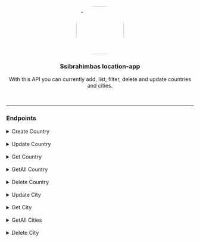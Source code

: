 <p align="center"><br><img src="https://avatars.githubusercontent.com/u/76786120?v=4" width="128" height="128" style="border-radius: 50px;" /></p>
<h3 align="center">Ssibrahimbas location-app</h3>
<p align="center">
  With this API you can currently add, list, filter, delete and update countries and cities.
</p>

<br>

<hr>

### Endpoints

<details>
<summary>Create Country</summary>

You can add country with this endpoint.

<br>

#### Parameters

| Parameter    | Is Required | Type   |
|--------------|-------------|--------|
| **name**     | *true*      | string |
| **langCode** | *true*      | string |

<br>

#### Returns

> is success
>
> ```json
> {
>   "success": true,
>   "message": "Country successfully created"
> }
> ```

> Validation Error
>
> ```json
> {
>    "success": false,
>    "message": "Validation Error",
>    "data": [
>       {
>          "field": "name",
>          "message": "name field is required"
>       }
>    ]
> }
> ```


#### Example Requests

look at __requests__ folder for example requests.

</details>

<br>

<details>
<summary>Update Country</summary>

You can update country with this endpoint.

<br>

#### Parameters

| Parameter    | Is Required | Type   |
|--------------|-------------|--------|
| **name**     | *false*     | string |
| **langCode** | *false*     | string |

Note: you just have to submit the field you want to update. If the name and langCode are not sent at the same time, an error will be returned.

<br>

#### Returns

> is success
>
> ```json
> {
>   "success": true,
>   "message": "Country successfully updated"
> }
> ```

> Not Changed
>
> ```json
> {
>    "success": false,
>    "message": "Change not detected."
> }
> ```


#### Example Requests

look at __requests__ folder for example requests.

</details>

<br>

<details>
<summary>Get Country</summary>

You can get country with this endpoint.

<br>

#### Parameters

| Parameter    | Is Required | Type    |
|--------------|-------------|---------|
| **id**       | *true*      | integer |

<br>

#### Returns

> is success
>
> ```json
> {
>   "success": true,
>   "message": "Country successfully fetched",
>   "data": {
>     "id": 1,
>     "name": "Ukraine",
>     "langCode": "uk-UA"
>   }
> }
> ```

> Validation Error
>
> ```json
> {
>    "success": false,
>    "message": "Validation Error",
>    "data": [
>       {
>          "field": "id",
>          "message": "id field is required"
>       }
>    ]
> }
> ```


#### Example Requests

look at __requests__ folder for example requests.
</details>

<br>

<details>
<summary>GetAll Country</summary>

You can get all countries with this endpoint.

<br>

#### Parameters

| Parameter  | Is Required | Type    | Default |
|------------|-------------|---------|---------|
| **page**   | *false*     | integer | 1       |
| **limit**  | *false*     | integer | 20      |
| **order**  | *false*     | string  | *name*  |
| **sort**   | *false*     | string  | *desc*  |
| **filter** | *false*     | string  | -       |


<br>

#### Returns

> is success
>
> ```json
> {
>   "success": true,
>   "message": "Countries successfully fetched",
>   "data": {
>     "page": 2,
>     "limit": 20,
>     "countries": [
>       {
>         "id": 2,
>         "name": "Ukraine",
>         "langCode": "uk-UA"
>       },
>       {
>         "id": 3,
>         "name": "Turkey",
>         "langCode": "tr-TR"
>       }
>     ]
>   }
> }
> ```


#### Example Requests

look at __requests__ folder for example requests.
</details>

<br>

<details>
<summary>Delete Country</summary>

You can delete country with this endpoint.

<br>

#### Parameters

| Parameter    | Is Required | Type    |
|--------------|-------------|---------|
| **id**       | *true*      | integer |

<br>

#### Returns

> is success
>
> ```json
> {
>   "success": true,
>   "message": "Country successfully deleted"
> }
> ```

> Validation Error
>
> ```json
> {
>    "success": false,
>    "message": "Validation Error",
>    "data": [
>       {
>          "field": "id",
>          "message": "id field is required"
>       }
>    ]
> }
> ```


#### Example Requests

look at __requests__ folder for example requests.

<br>

<hr>

<br>

<summary>Create City</summary>

You can add city with this endpoint.

<br>

#### Parameters

| Parameter     | Is Required | Type   |
|---------------|-------------|--------|
| **name**      | *true*      | string |
| **plateCode** | *true*      | number |
| **countryId** | *true*      | number |

<br>

#### Returns

> is success
>
> ```json
> {
>   "success": true,
>   "message": "City successfully created"
> }
> ```

> Validation Error
>
> ```json
> {
>    "success": false,
>    "message": "Validation Error",
>    "data": [
>       {
>          "field": "name",
>          "message": "name field is required"
>       }
>    ]
> }
> ```


#### Example Requests

look at __requests__ folder for example requests.

</details>

<br>

<details>
<summary>Update City</summary>

You can update city with this endpoint.

<br>

#### Parameters

| Parameter     | Is Required | Type   |
|---------------|-------------|--------|
| **name**      | *false*     | string |
| **plateCode** | *false*     | number |

Note: you just have to submit the field you want to update. If the name and plateCode are not sent at the same time, an error will be returned.

<br>

#### Returns

> is success
>
> ```json
> {
>   "success": true,
>   "message": "City successfully updated"
> }
> ```

> Not Changed
>
> ```json
> {
>    "success": false,
>    "message": "Change not detected."
> }
> ```


#### Example Requests

look at __requests__ folder for example requests.

</details>

<br>

<details>
<summary>Get City</summary>

You can get city with this endpoint.

<br>

#### Parameters

| Parameter    | Is Required | Type    |
|--------------|-------------|---------|
| **id**       | *true*      | integer |

<br>

#### Returns

> is success
>
> ```json
> {
>   "success": true,
>   "message": "City successfully fetched",
>   "data": {
>       "cityId": 1,
>       "cityName": "Istanbul",
>       "countryId": 1,
>       "plateCode": 34,
>       "countryName": "Turkey",
>       "langCode": "tr-TR"
>   }
> }
> ```

> Validation Error
>
> ```json
> {
>    "success": false,
>    "message": "Validation Error",
>    "data": [
>       {
>          "field": "id",
>          "message": "id field is required"
>       }
>    ]
> }
> ```


#### Example Requests

look at __requests__ folder for example requests.
</details>

<br>

<details>
<summary>GetAll Cities</summary>

You can get all cities with this endpoint.

<br>

#### Parameters

| Parameter     | Is Required | Type    | Default |
|---------------|-------------|---------|---------|
| **page**      | *false*     | integer | 1       |
| **limit**     | *false*     | integer | 20      |
| **order**     | *false*     | string  | *name*  |
| **sort**      | *false*     | string  | *desc*  |
| **filter**    | *false*     | string  | -       |
| **countryId** | *false*     | number  | -       |


<br>

#### Returns

> is success
>
> ```json
> {
>   "success": true,
>   "message": "Cities successfully fetched",
>   "data": {
>       "page": 1,
>       "limit": 20,
>       "cities": [
>           {
>               "cityId": 1,
>               "cityName": "İstanbul",
>               "plateCode": 34,
>               "countryId": 1,
>               "countryName": "Turkey",
>               "langCode": "tr-TR"
>           },
>           {
>               "cityId": 2,
>               "cityName": "Ankara",
>               "plateCode": 6,
>               "countryId": 1,
>               "countryName": "Turkey",
>               "langCode": "tr-TR"
>           }
>       ]
> }
> ```


#### Example Requests

look at __requests__ folder for example requests.
</details>

<br>

<details>
<summary>Delete City</summary>

You can delete city with this endpoint.

<br>

#### Parameters

| Parameter    | Is Required | Type    |
|--------------|-------------|---------|
| **id**       | *true*      | integer |

<br>

#### Returns

> is success
>
> ```json
> {
>   "success": true,
>   "message": "City successfully deleted"
> }
> ```

> Validation Error
>
> ```json
> {
>    "success": false,
>    "message": "Validation Error",
>    "data": [
>       {
>          "field": "id",
>          "message": "id field is required"
>       }
>    ]
> }
> ```


#### Example Requests

look at __requests__ folder for example requests.

</details>